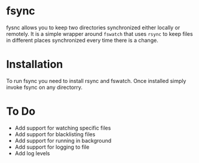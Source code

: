 # fsync
fysnc allows you to keep two directories synchronized either locally or remotely. It is a simple wrapper around `fswatch` that uses `rsync` to keep files in different places synchronized every time there is a change. 

# Installation
To run fsync you need to install rsync and fswatch. Once installed simply invoke fsync on any directorry.

# To Do
- Add support for watching specific files
- Add support for blacklisting files
- Add support for running in background
- Add support for logging to file
- Add log levels



